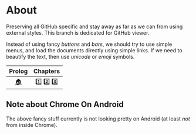 # About

Preserving all GitHub specific and stay away as far as we can from using
external styles. This branch is dedicated for GitHub viewer.

Instead of using fancy _buttons_ and _bars_, we should try to use simple
menus, and load the documents directly using simple links. If we need to
beautify the text, then use _unicode_ or _emoji_ symbols.

|  Prolog  |  Chapters  |
|  :---:   |    :---:   |
| [:house:](sdyxz/intro.md)  | [:one:](sdyxz/bab1.md) [:two:](sdyxz/bab2.md) [:three:](sdyxz/bab3.md) |

## Note about Chrome On Android

The above fancy stuff currently is not looking pretty on Android (at least _not_ from inside Chrome).

